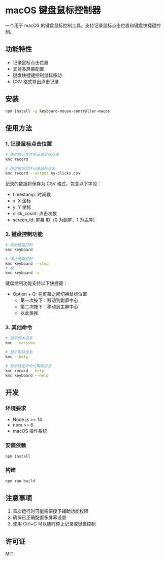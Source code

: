 # macOS 键盘鼠标控制器

一个用于 macOS 的键盘鼠标控制工具，支持记录鼠标点击位置和键盘快捷键控制。

## 功能特性

- 记录鼠标点击位置
- 支持多屏幕配置
- 键盘快捷键控制鼠标移动
- CSV 格式导出点击记录

## 安装

```bash
npm install -g keyboard-mouse-controller-macos
```

## 使用方法

### 1. 记录鼠标点击位置

```bash
# 使用默认文件名记录鼠标点击
kmc record

# 指定输出文件记录鼠标点击
kmc record --output my-clicks.csv
```

记录的数据将保存为 CSV 格式，包含以下字段：
- timestamp: 时间戳
- x: X 坐标
- y: Y 坐标
- click_count: 点击次数
- screen_id: 屏幕 ID（0 为副屏，1 为主屏）

### 2. 键盘控制功能

```bash
# 启动键盘控制
kmc keyboard

# 停止键盘控制
kmc keyboard --stop
# 或
kmc keyboard -s
```

键盘控制功能支持以下快捷键：
- Option + Q: 在屏幕之间切换鼠标位置
  - 第一次按下：移动到副屏中心
  - 第二次按下：移动到主屏中心
  - 以此类推

### 3. 其他命令

```bash
# 显示版本信息
kmc --version

# 显示帮助信息
kmc --help

# 显示特定命令的帮助信息
kmc record --help
kmc keyboard --help
```

## 开发

### 环境要求

- Node.js >= 14
- npm >= 6
- macOS 操作系统

### 安装依赖

```bash
npm install
```

### 构建

```bash
npm run build
```



## 注意事项

1. 首次运行时可能需要授予辅助功能权限
2. 确保已正确配置多屏幕设置
3. 使用 Ctrl+C 可以随时停止记录或键盘控制

## 许可证

MIT 